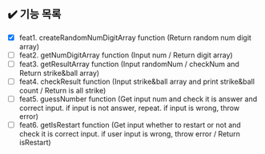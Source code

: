 ## ✔️ 기능 목록

- [x] feat1. createRandomNumDigitArray function (Return random num digit array)
- [ ] feat2. getNumDigitArray function (Input num / Return digit array)
- [ ] feat3. getResultArray function (Input randomNum / checkNum and Return strike&ball array)
- [ ] feat4. checkResult function (Input strike&ball array and print strike&ball count / Return is all strike)
- [ ] feat5. guessNumber function (Get input num and check it is answer and correct input. if input is not answer, repeat. if input is wrong, throw error)
- [ ] feat6. getIsRestart function (Get input whether to restart or not and check it is correct input. if user input is wrong, throw error / Return isRestart)
